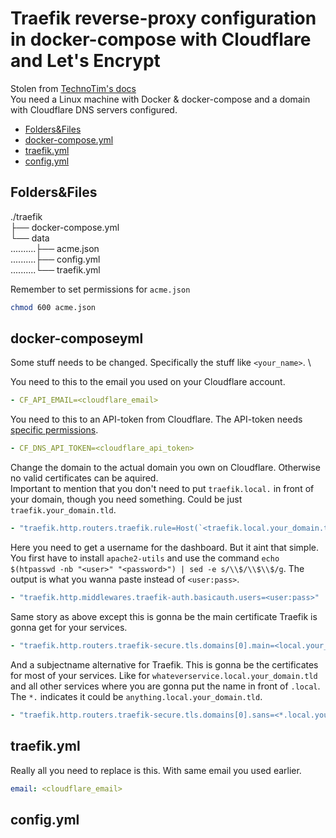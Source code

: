 # Traefik reverse-proxy configuration in docker-compose with Cloudflare and Let's Encrypt
Stolen from [TechnoTim's docs](https://github.com/techno-tim/techno-tim.github.io/tree/master/reference_files/traefik-portainer-ssl/traefik) \
You need a Linux machine with Docker & docker-compose and a domain with Cloudflare DNS servers configured.

* [Folders&Files](#folders&files)
* [docker-compose.yml](#docker-composeyml)
* [traefik.yml](#traefik.yml)
* [config.yml](#config.yml)

## Folders&Files
./traefik \
├── docker-compose.yml \
└── data \
‎..........├── acme.json \
‎..........├── config.yml \
....‎......└── traefik.yml

Remember to set permissions for `acme.json`
```bash
chmod 600 acme.json
```

## docker-composeyml
Some stuff needs to be changed. Specifically the stuff like `<your_name>`. \

You need to this to the email you used on your Cloudflare account.
```yml
- CF_API_EMAIL=<cloudflare_email>
```

You need to this to an API-token from Cloudflare. The API-token needs [specific permissions](api-token.png).
```yml
- CF_DNS_API_TOKEN=<cloudflare_api_token>
```

Change the domain to the actual domain you own on Cloudflare. Otherwise no valid certificates can be aquired. \
Important to mention that you don't need to put `traefik.local.` in front of your domain, though you need something. Could be just `traefik.your_domain.tld`.
```yml
- "traefik.http.routers.traefik.rule=Host(`<traefik.local.your_domain.tld>`)"
```

Here you need to get a username for the dashboard. But it aint that simple. You first have to install `apache2-utils` and use the command `echo $(htpasswd -nb "<user>" "<password>") | sed -e s/\\$/\\$\\$/g`. The output is what you wanna paste instead of `<user:pass>`.
```yml
- "traefik.http.middlewares.traefik-auth.basicauth.users=<user:pass>"
```

Same story as above except this is gonna be the main certificate Traefik is gonna get for your services.
```yml
- "traefik.http.routers.traefik-secure.tls.domains[0].main=<local.your_domain.tld>
```

And a subjectname alternative for Traefik. This is gonna be the certificates for most of your services. Like for `whateverservice.local.your_domain.tld` and all other services where you are gonna put the name in front of `.local`. The `*.` indicates it could be `anything.local.your_domain.tld`.
```yml
- "traefik.http.routers.traefik-secure.tls.domains[0].sans=<*.local.your_domain.tld>
```

## traefik.yml
Really all you need to replace is this. With same email you used earlier.
```yml
email: <cloudflare_email>
```

## config.yml
